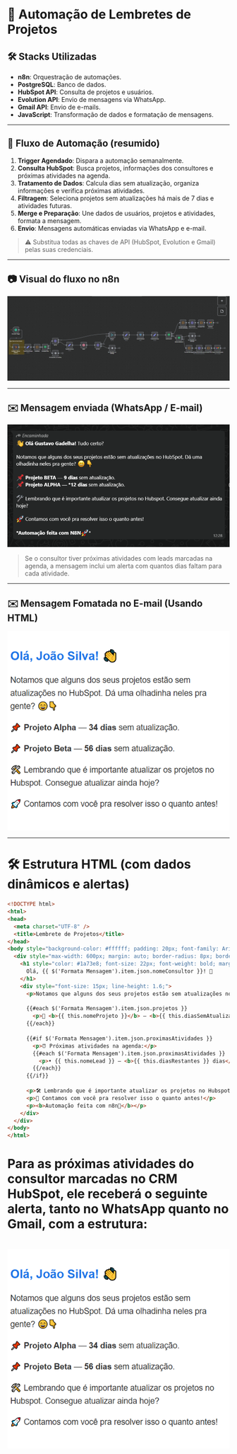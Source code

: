 # 🚀 Automação de Lembretes de Projetos

## 🛠 Stacks Utilizadas
- **n8n**: Orquestração de automações.  
- **PostgreSQL**: Banco de dados.  
- **HubSpot API**: Consulta de projetos e usuários.  
- **Evolution API**: Envio de mensagens via WhatsApp.  
- **Gmail API**: Envio de e-mails.  
- **JavaScript**: Transformação de dados e formatação de mensagens.

---

## 🔄 Fluxo de Automação (resumido)

1. **Trigger Agendado**: Dispara a automação semanalmente.  
2. **Consulta HubSpot**: Busca projetos, informações dos consultores e próximas atividades na agenda.  
3. **Tratamento de Dados**: Calcula dias sem atualização, organiza informações e verifica próximas atividades.  
4. **Filtragem**: Seleciona projetos sem atualizações há mais de 7 dias e atividades futuras.  
5. **Merge e Preparação**: Une dados de usuários, projetos e atividades, formata a mensagem.  
6. **Envio**: Mensagens automáticas enviadas via WhatsApp e e-mail.  

> ⚠️ Substitua todas as chaves de API (HubSpot, Evolution e Gmail) pelas suas credenciais.

---

## 📷 Visual do fluxo no n8n

![Exemplo de fluxo no n8n](imagemn8n.png)

---

## ✉️ Mensagem enviada (WhatsApp / E-mail)

![Msg formatada WhatsApp](ImagemExemploWPP.png)

> Se o consultor tiver próximas atividades com leads marcadas na agenda, a mensagem inclui um alerta com quantos dias faltam para cada atividade.

---

## ✉️ Mensagem Fomatada no E-mail (Usando HTML)

![Msg formatada G-mail](msgHTML.png)

---

# 🛠️ Estrutura HTML (com dados dinâmicos e alertas)

```html
<!DOCTYPE html>
<html>
<head>
  <meta charset="UTF-8" />
  <title>Lembrete de Projetos</title>
</head>
<body style="background-color: #ffffff; padding: 20px; font-family: Arial, sans-serif; color: #333;">
  <div style="max-width: 600px; margin: auto; border-radius: 8px; border: 1px solid #ddd; padding: 24px; text-align: left;">
    <h1 style="color: #1a73e8; font-size: 22px; font-weight: bold; margin-bottom: 20px;">
      Olá, {{ $('Formata Mensagem').item.json.nomeConsultor }}! 👋
    </h1>
    <div style="font-size: 15px; line-height: 1.6;">
      <p>Notamos que alguns dos seus projetos estão sem atualizações no HubSpot. Dá uma olhadinha neles pra gente? 😄👇</p>

      {{#each $('Formata Mensagem').item.json.projetos }}
        <p>📌 <b>{{ this.nomeProjeto }}</b> — <b>{{ this.diasSemAtualizacao }} dias</b> sem atualização.</p>
      {{/each}}

      {{#if $('Formata Mensagem').item.json.proximasAtividades }}
        <p>⏰ Próximas atividades na agenda:</p>
        {{#each $('Formata Mensagem').item.json.proximasAtividades }}
          <p>• {{ this.nomeLead }} — <b>{{ this.diasRestantes }} dias</b> restantes</p>
        {{/each}}
      {{/if}}

      <p>🛠️ Lembrando que é importante atualizar os projetos no Hubspot. Consegue atualizar ainda hoje?</p>
      <p>🚀 Contamos com você pra resolver isso o quanto antes!</p>
      <p><b>Automação feita com n8n🚀</b></p>
    </div>
  </div>
</body>
</html>
```

# Para as próximas atividades do consultor marcadas no CRM HubSpot, ele receberá o seguinte alerta, tanto no WhatsApp quanto no Gmail, com a estrutura:  
# ![Exemplo de mensagem de alerta](msgHTML.png)
